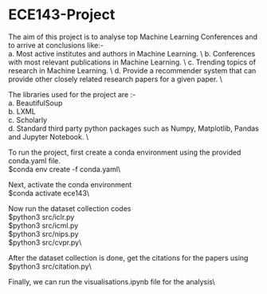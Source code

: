 # ECE143-Project

The aim of this project is to analyse top Machine Learning Conferences and to arrive at conclusions like:- \
a. Most active institutes and authors in Machine Learning. \ 
b. Conferences with most relevant publications in Machine Learning. \ 
c. Trending topics of research in Machine Learning. \ 
d. Provide a recommender system that can provide other closely related research papers for a given paper. \ 

The libraries used for the project are :- \
a. BeautifulSoup\
b. LXML\
c. Scholarly\
d. Standard third party python packages such as Numpy, Matplotlib, Pandas and Jupyter Notebook. \

To run the project, first create a conda environment using the provided conda.yaml file. \
    $conda env create -f conda.yaml\

Next, activate the conda environment\
    $conda activate ece143\

Now run the dataset collection codes\
    $python3 src/iclr.py\
    $python3 src/icml.py\
    $python3 src/nips.py\
    $python3 src/cvpr.py\

After the dataset collection is done, get the citations for the papers using \
    $python3 src/citation.py\

Finally, we can run the visualisations.ipynb file for the analysis\
